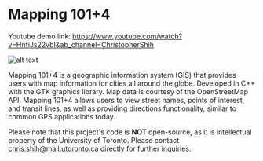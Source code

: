 # Mapping 101+4
Youtube demo link: https://www.youtube.com/watch?v=HnfiJs22vbI&ab_channel=ChristopherShih

![alt text](https://github.com/csh03/ECE297---Mapping-101-4/blob/main/screenshots/main%20(2).png)

Mapping 101+4 is a geographic information system (GIS) that provides users with map information for cities all around the globe. Developed in C++ with the GTK graphics library. Map data is courtesy of the OpenStreetMap API. Mapping 101+4 allows users to view street names, points of interest, and transit lines, as well as providing directions functionality, similar to common GPS applications today.

Please note that this project's code is **NOT** open-source, as it is intellectual property of the University of Toronto. Please contact chris.shih@mail.utoronto.ca directly for further inquiries. 
